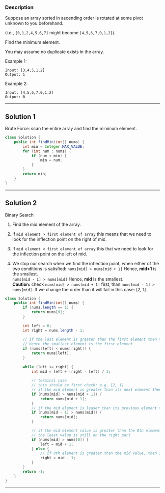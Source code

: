 ### **Description** ###
Suppose an array sorted in ascending order is rotated at some pivot unknown to you beforehand.

(i.e.,  `[0,1,2,4,5,6,7]` might become  `[4,5,6,7,0,1,2]`).

Find the minimum element.

You may assume no duplicate exists in the array.

Example 1:
```
Input: [3,4,5,1,2] 
Output: 1
```
Example 2:
```
Input: [4,5,6,7,0,1,2]
Output: 0
```

---

## **Solution 1** ##
Brute Force: scan the entire array and find the minimum element.
```java
class Solution {
    public int findMin(int[] nums) {
        int min = Integer.MAX_VALUE;
        for (int num : nums) {
            if (num < min) {
                min = num;
            }
        }
        return min;
    }
}
```
---
## **Solution 2** ###
Binary Search
1. Find the mid element of the array.

2. If `mid element > first element of array` this means that we need to look for the inflection point on the right of mid.

3. If `mid element < first element of array` this that we need to look for the inflection point on the left of mid.

4. We stop our search when we find the inflection point, when either of the two conditions is satisfied:
`nums[mid] > nums[mid + 1]` Hence, **mid+1** is the smallest.  
`nums[mid - 1] > nums[mid]` Hence, **mid** is the smallest.  
**Caution:** check `nums[mid] > nums[mid + 1]` first, than `nums[mid - 1] > nums[mid]`. If we change the order than it will fail in this case: [2, 1]

```java
class Solution {
    public int findMin(int[] nums) {
        if (nums.length == 1) {
            return nums[0];
        }
        
        int left = 0;
        int right = nums.length - 1;
        
        // if the last element is greater than the first element then there is no rotation
        // Hence the smallest element is the first element
        if (nums[left] < nums[right]) {
            return nums[left];
        }
        
        while (left <= right) {
            int mid = left + (right - left) / 2;
            
            // terminal case
            // this should be first check: e.g. [2, 1]
            // if the mid element is greater than its next element then mid + 1 element is the smallest
            if (nums[mid] > nums[mid + 1]) {
                return nums[mid + 1];
            }
            // if the mid element is leaser than its previous element then mid element is the smallest
            if (nums[mid - 1] > nums[mid]) {
                return nums[mid];
            }

            // if the mid element value is greater than the 0th element this means
            // the least value is still on the right part
            if (nums[mid] > nums[0]) {
                left = mid + 1;
            } else {
                // if 0th element is greater than the mid value, then it means the smallest value is on the left part
                right = mid - 1;
            }
        }
        return -1;
    }
}
```
---
